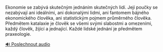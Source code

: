 
Ekonomie se zabývá skutečným jednáním skutečných lidí. Její poučky se nezabývají ani ideálními, ani dokonalými lidmi, ani fantomem bájného ekonomického člověka, ani statistickým pojmem průměrného člověka. Předmětem katalaxie je člověk se všemi svými slabostmi a omezeními, každý člověk, žijící a jednající. Každé lidské jednání je předmětem praxeologie.

[🔊 Poslechnout audio](/data/7-paragraphs/audio/chapter_125/para_009-Ekonomie-se-zabv-skutenm-jednnm-skutench-l.mp3)
